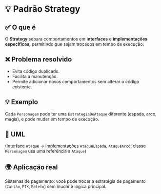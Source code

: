 # 💡 Padrão Strategy

## ✅ O que é
O **Strategy** separa comportamentos em **interfaces** e **implementações específicas**, permitindo que sejam trocados em tempo de execução.

## ❌ Problema resolvido
- Evita código duplicado.
- Facilita a manutenção.
- Permite adicionar novos comportamentos sem alterar o código existente.

## 💡 Exemplo
Cada `Personagem` pode ter uma `EstrategiaDeAtaque` diferente (espada, arco, magia), e pode mudar em tempo de execução.

## 📂 UML
(Interface `Ataque` → implementações `AtaqueEspada`, `AtaqueArco`; classe `Personagem` usa uma referência a `Ataque`)

## 🌍 Aplicação real
Sistemas de pagamento: você pode trocar a estratégia de pagamento (`Cartão`, `PIX`, `Boleto`) sem mudar a lógica principal.

